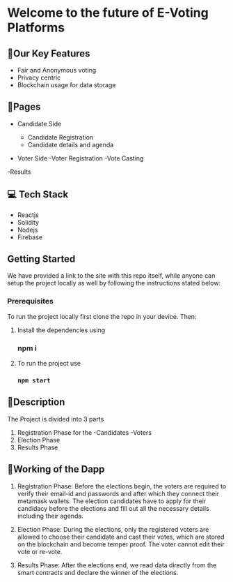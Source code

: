 # Welcome to the future of E-Voting Platforms 



## 🚀Our Key Features

- Fair and Anonymous voting
- Privacy centric
- Blockchain usage for data storage

## 📃Pages

- Candidate Side
  - Candidate Registration
  - Candidate details and agenda
 
- Voter Side
  -Voter Registration
  -Vote Casting
 
-Results

## 💻 Tech Stack

- Reactjs
- Solidity
- Nodejs
- Firebase
  

## Getting Started
We have provided a link to the site with this repo itself, while anyone can setup the project locally as well by following the instructions stated below:

### Prerequisites
  To run the project locally first clone the repo in your device. Then:

  1. Install the dependencies using
     ### npm i
  2. To run the project use
     ### `npm start`

## 📃Description
The Project is divided into 3 parts
1. Registration Phase for the
   -Candidates
   -Voters
2. Election Phase
3. Results Phase

## 🚀Working of the Dapp

1. Registration Phase: Before the elections begin, the voters are required to verify their email-id and passwords and after which they connect their metamask wallets.
   The election candidates have to apply for their candidacy before the elections and fill out all the necessary details including their agenda.

2. Election Phase: During the elections, only the registered voters are allowed to choose their candidate and cast their votes, which are stored on the blockchain and become temper proof. The voter cannot edit their vote or re-vote.

3. Results Phase: After the elections end, we read data directly from the smart contracts and declare the winner of the elections.


